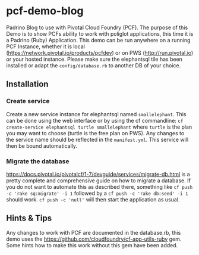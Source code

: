 # pcf-demo-blog
Padrino Blog to use with Pivotal Cloud Foundry (PCF). The purpose of this Demo is to show PCFs ability to work with poliglot applications, this time it is a Padrino (Ruby) Application.
This demo can be run anywhere on a running PCF Instance, whether it is local (https://network.pivotal.io/products/pcfdev) or on PWS (http://run.pivotal.io) or your hosted instance. Please make sure the elephantsql tile has been installed or adapt the `config/database.rb` to another DB of your choice.

## Installation

### Create service

Create a new service instance for elephantsql named `smallelephant`. This can be done using the web interface or by using the cf commandline: 
`cf create-service elephantsql turtle smallelephant` where `turtle` is the plan you may want to choose (turtle is the free plan on PWS). Any changes to the service name should be reflected in the `manifest.yml`. This service will then be bound automatically.

### Migrate the database

https://docs.pivotal.io/pivotalcf/1-7/devguide/services/migrate-db.html is a pretty complete and comprehensive guide on how to migrate a database. If you do not want to automate this as described there, something like `cf push -c 'rake sq:migrate' -i 1` followed by a `cf push -c 'rake db:seed' -i 1` should work. `cf push -c 'null'` will then start the application as usual. 

## Hints & Tips

Any changes to work with PCF are documented in the database.rb, this demo uses the https://github.com/cloudfoundry/cf-app-utils-ruby gem. Some hints how to make this work without this gem have been added. 


